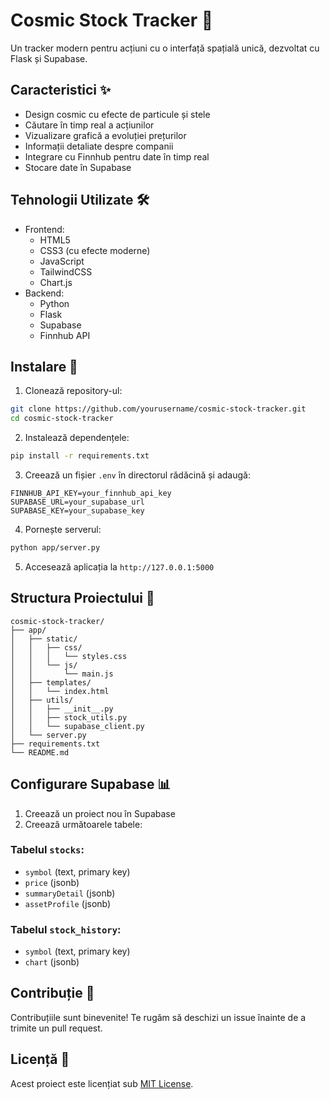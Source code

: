 # Cosmic Stock Tracker 🚀

Un tracker modern pentru acțiuni cu o interfață spațială unică, dezvoltat cu Flask și Supabase.

## Caracteristici ✨

- Design cosmic cu efecte de particule și stele
- Căutare în timp real a acțiunilor
- Vizualizare grafică a evoluției prețurilor
- Informații detaliate despre companii
- Integrare cu Finnhub pentru date în timp real
- Stocare date în Supabase

## Tehnologii Utilizate 🛠

- Frontend:
  - HTML5
  - CSS3 (cu efecte moderne)
  - JavaScript
  - TailwindCSS
  - Chart.js
- Backend:
  - Python
  - Flask
  - Supabase
  - Finnhub API

## Instalare 🔧

1. Clonează repository-ul:

```bash
git clone https://github.com/yourusername/cosmic-stock-tracker.git
cd cosmic-stock-tracker
```

2. Instalează dependențele:

```bash
pip install -r requirements.txt
```

3. Creează un fișier `.env` în directorul rădăcină și adaugă:

```env
FINNHUB_API_KEY=your_finnhub_api_key
SUPABASE_URL=your_supabase_url
SUPABASE_KEY=your_supabase_key
```

4. Pornește serverul:

```bash
python app/server.py
```

5. Accesează aplicația la `http://127.0.0.1:5000`

## Structura Proiectului 📁

```
cosmic-stock-tracker/
├── app/
│   ├── static/
│   │   ├── css/
│   │   │   └── styles.css
│   │   └── js/
│   │       └── main.js
│   ├── templates/
│   │   └── index.html
│   ├── utils/
│   │   ├── __init__.py
│   │   ├── stock_utils.py
│   │   └── supabase_client.py
│   └── server.py
├── requirements.txt
└── README.md
```

## Configurare Supabase 📊

1. Creează un proiect nou în Supabase
2. Creează următoarele tabele:

### Tabelul `stocks`:

- `symbol` (text, primary key)
- `price` (jsonb)
- `summaryDetail` (jsonb)
- `assetProfile` (jsonb)

### Tabelul `stock_history`:

- `symbol` (text, primary key)
- `chart` (jsonb)

## Contribuție 🤝

Contribuțiile sunt binevenite! Te rugăm să deschizi un issue înainte de a trimite un pull request.

## Licență 📝

Acest proiect este licențiat sub [MIT License](LICENSE).
